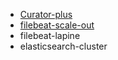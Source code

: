 - [Curator-plus](./curator-plus/quick_start.md)
- [filebeat-scale-out](./README.md)
- filebeat-lapine
- elasticsearch-cluster